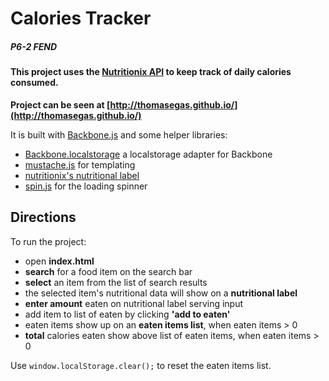 # Calories Tracker
##### P6-2 FEND

#### This project uses the [Nutritionix API](https://developer.nutritionix.com/docs/v1_1) to keep track of daily calories consumed.

**Project can be seen at [http://thomasegas.github.io/](http://thomasegas.github.io/)**

It is built with [Backbone.js](http://backbonejs.org/) and some helper libraries:
* [Backbone.localstorage](https://github.com/jeromegn/Backbone.localStorage) a localstorage adapter for Backbone
* [mustache.js](https://github.com/janl/mustache.js/) for templating
* [nutritionix's nutritional label](https://github.com/nutritionix/nutrition-label)
* [spin.js](http://fgnass.github.io/spin.js/) for the loading spinner

## Directions

To run the project:
* open **index.html**
* **search** for a food item on the search bar
* **select** an item from the list of search results
* the selected item's nutritional data will show on a **nutritional label**
* **enter amount** eaten on nutritional label serving input
* add item to list of eaten by clicking **'add to eaten'**
* eaten items show up on an **eaten items list**, when eaten items > 0
* **total** calories eaten show above list of eaten items, when eaten items > 0

Use `window.localStorage.clear();` to reset the eaten items list.